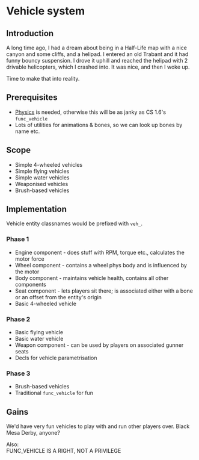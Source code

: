 
# Vehicle system

## Introduction
A long time ago, I had a dream about being in a Half-Life map with a nice canyon and some cliffs, and a helipad. I entered an old Trabant and it had funny bouncy suspension. I drove it uphill and reached the helipad with 2 drivable helicopters, which I crashed into. It was nice, and then I woke up.

Time to make that into reality.

## Prerequisites
- [Physics](Physics.md) is needed, otherwise this will be as janky as CS 1.6's `func_vehicle`
- Lots of utilities for animations & bones, so we can look up bones by name etc.

## Scope
- Simple 4-wheeled vehicles
- Simple flying vehicles
- Simple water vehicles
- Weaponised vehicles
- Brush-based vehicles

## Implementation

Vehicle entity classnames would be prefixed with `veh_`.

### Phase 1
- Engine component - does stuff with RPM, torque etc., calculates the motor force
- Wheel component - contains a wheel phys body and is influenced by the motor
- Body component - maintains vehicle health, contains all other components
- Seat component - lets players sit there; is associated either with a bone or an offset from the entity's origin
- Basic 4-wheeled vehicle

### Phase 2
- Basic flying vehicle
- Basic water vehicle
- Weapon component - can be used by players on associated gunner seats
- Decls for vehicle parametrisation

### Phase 3
- Brush-based vehicles
- Traditional `func_vehicle` for fun

## Gains
We'd have very fun vehicles to play with and run other players over. Black Mesa Derby, anyone?

Also:  
FUNC_VEHICLE IS A RIGHT, NOT A PRIVILEGE
